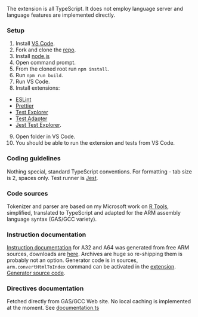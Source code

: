 The extension is all TypeScript. It does not employ language server and language features are implemented directly.

### Setup
1. Install [VS Code](https://code.visualstudio.com/download).
2. Fork and clone the [repo](https://github.com/MikhailArkhipov/vscode-arm).
3. Install [node.js](https://nodejs.org/en)
4. Open command prompt.
5. From the cloned root run `npm install`.
6. Run `npm run build`.
7. Run VS Code.
8. Install extensions: 
- [ESLint](https://marketplace.visualstudio.com/items?itemName=dbaeumer.vscode-eslint)
- [Prettier](https://marketplace.visualstudio.com/items?itemName=esbenp.prettier-vscode)
- [Test Explorer](https://marketplace.visualstudio.com/items?itemName=hbenl.vscode-test-explorer)
- [Test Adapter](https://marketplace.visualstudio.com/items?itemName=ms-vscode.test-adapter-converter)
- [Jest Test Explorer](https://marketplace.visualstudio.com/items?itemName=kavod-io.vscode-jest-test-adapter).
9. Open folder in VS Code.
10. You should be able to run the extension and tests from VS Code.

### Coding guidelines
Nothing special, standard TypeScript conventions. For formatting - tab size is 2, spaces only. Test runner is [Jest](https://jestjs.io/).

### Code sources
Tokenizer and parser are based on my Microsoft work on [R Tools](https://github.com/MikhailArkhipov/vscode-r), simplified, translated to TypeScript and adapted for the ARM assembly language syntax (GAS/GCC variety).

### Instruction documentation
[Instruction documentation](https://github.com/MikhailArkhipov/vscode-arm/tree/main/src/instruction_sets) for A32 and A64 was generated from free ARM sources, downloads are [here](https://developer.arm.com/downloads/-/exploration-tools). Archives are huge so re-shipping them is probably not an option. Generator code is in sources, `arm.convertHtmlToIndex` command can be activated in the [extension](https://github.com/MikhailArkhipov/vscode-arm/blob/main/src/extension.ts). [Generator source code](https://github.com/MikhailArkhipov/vscode-arm/blob/main/src/instructions/index.ts).

### Directives documentation
Fetched directly from GAS/GCC Web site. No local caching is implemented at the moment. See [documentation.ts](https://github.com/MikhailArkhipov/vscode-arm/blob/main/src/documentation/documentation.ts)